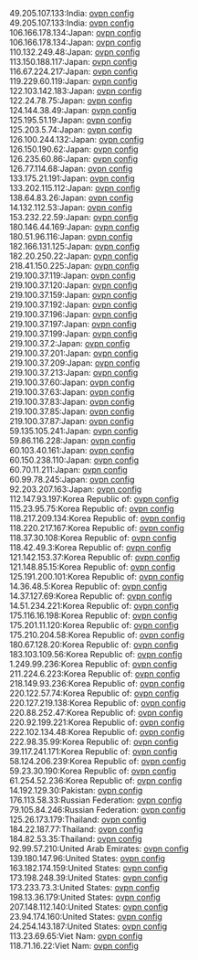 49.205.107.133:India: [ovpn config](vpn/49_205_107_133.ovpn)  
49.205.107.133:India: [ovpn config](vpn/49_205_107_133.ovpn)  
106.166.178.134:Japan: [ovpn config](vpn/106_166_178_134.ovpn)  
106.166.178.134:Japan: [ovpn config](vpn/106_166_178_134.ovpn)  
110.132.249.48:Japan: [ovpn config](vpn/110_132_249_48.ovpn)  
113.150.188.117:Japan: [ovpn config](vpn/113_150_188_117.ovpn)  
116.67.224.217:Japan: [ovpn config](vpn/116_67_224_217.ovpn)  
119.229.60.119:Japan: [ovpn config](vpn/119_229_60_119.ovpn)  
122.103.142.183:Japan: [ovpn config](vpn/122_103_142_183.ovpn)  
122.24.78.75:Japan: [ovpn config](vpn/122_24_78_75.ovpn)  
124.144.38.49:Japan: [ovpn config](vpn/124_144_38_49.ovpn)  
125.195.51.19:Japan: [ovpn config](vpn/125_195_51_19.ovpn)  
125.203.5.74:Japan: [ovpn config](vpn/125_203_5_74.ovpn)  
126.100.244.132:Japan: [ovpn config](vpn/126_100_244_132.ovpn)  
126.150.190.62:Japan: [ovpn config](vpn/126_150_190_62.ovpn)  
126.235.60.86:Japan: [ovpn config](vpn/126_235_60_86.ovpn)  
126.77.114.68:Japan: [ovpn config](vpn/126_77_114_68.ovpn)  
133.175.21.191:Japan: [ovpn config](vpn/133_175_21_191.ovpn)  
133.202.115.112:Japan: [ovpn config](vpn/133_202_115_112.ovpn)  
138.64.83.26:Japan: [ovpn config](vpn/138_64_83_26.ovpn)  
14.132.112.53:Japan: [ovpn config](vpn/14_132_112_53.ovpn)  
153.232.22.59:Japan: [ovpn config](vpn/153_232_22_59.ovpn)  
180.146.44.169:Japan: [ovpn config](vpn/180_146_44_169.ovpn)  
180.51.96.116:Japan: [ovpn config](vpn/180_51_96_116.ovpn)  
182.166.131.125:Japan: [ovpn config](vpn/182_166_131_125.ovpn)  
182.20.250.22:Japan: [ovpn config](vpn/182_20_250_22.ovpn)  
218.41.150.225:Japan: [ovpn config](vpn/218_41_150_225.ovpn)  
219.100.37.119:Japan: [ovpn config](vpn/219_100_37_119.ovpn)  
219.100.37.120:Japan: [ovpn config](vpn/219_100_37_120.ovpn)  
219.100.37.159:Japan: [ovpn config](vpn/219_100_37_159.ovpn)  
219.100.37.192:Japan: [ovpn config](vpn/219_100_37_192.ovpn)  
219.100.37.196:Japan: [ovpn config](vpn/219_100_37_196.ovpn)  
219.100.37.197:Japan: [ovpn config](vpn/219_100_37_197.ovpn)  
219.100.37.199:Japan: [ovpn config](vpn/219_100_37_199.ovpn)  
219.100.37.2:Japan: [ovpn config](vpn/219_100_37_2.ovpn)  
219.100.37.201:Japan: [ovpn config](vpn/219_100_37_201.ovpn)  
219.100.37.209:Japan: [ovpn config](vpn/219_100_37_209.ovpn)  
219.100.37.213:Japan: [ovpn config](vpn/219_100_37_213.ovpn)  
219.100.37.60:Japan: [ovpn config](vpn/219_100_37_60.ovpn)  
219.100.37.63:Japan: [ovpn config](vpn/219_100_37_63.ovpn)  
219.100.37.83:Japan: [ovpn config](vpn/219_100_37_83.ovpn)  
219.100.37.85:Japan: [ovpn config](vpn/219_100_37_85.ovpn)  
219.100.37.87:Japan: [ovpn config](vpn/219_100_37_87.ovpn)  
59.135.105.241:Japan: [ovpn config](vpn/59_135_105_241.ovpn)  
59.86.116.228:Japan: [ovpn config](vpn/59_86_116_228.ovpn)  
60.103.40.161:Japan: [ovpn config](vpn/60_103_40_161.ovpn)  
60.150.238.110:Japan: [ovpn config](vpn/60_150_238_110.ovpn)  
60.70.11.211:Japan: [ovpn config](vpn/60_70_11_211.ovpn)  
60.99.78.245:Japan: [ovpn config](vpn/60_99_78_245.ovpn)  
92.203.207.163:Japan: [ovpn config](vpn/92_203_207_163.ovpn)  
112.147.93.197:Korea Republic of: [ovpn config](vpn/112_147_93_197.ovpn)  
115.23.95.75:Korea Republic of: [ovpn config](vpn/115_23_95_75.ovpn)  
118.217.209.134:Korea Republic of: [ovpn config](vpn/118_217_209_134.ovpn)  
118.220.217.167:Korea Republic of: [ovpn config](vpn/118_220_217_167.ovpn)  
118.37.30.108:Korea Republic of: [ovpn config](vpn/118_37_30_108.ovpn)  
118.42.49.3:Korea Republic of: [ovpn config](vpn/118_42_49_3.ovpn)  
121.142.153.37:Korea Republic of: [ovpn config](vpn/121_142_153_37.ovpn)  
121.148.85.15:Korea Republic of: [ovpn config](vpn/121_148_85_15.ovpn)  
125.191.200.101:Korea Republic of: [ovpn config](vpn/125_191_200_101.ovpn)  
14.36.48.5:Korea Republic of: [ovpn config](vpn/14_36_48_5.ovpn)  
14.37.127.69:Korea Republic of: [ovpn config](vpn/14_37_127_69.ovpn)  
14.51.234.221:Korea Republic of: [ovpn config](vpn/14_51_234_221.ovpn)  
175.116.16.198:Korea Republic of: [ovpn config](vpn/175_116_16_198.ovpn)  
175.201.11.120:Korea Republic of: [ovpn config](vpn/175_201_11_120.ovpn)  
175.210.204.58:Korea Republic of: [ovpn config](vpn/175_210_204_58.ovpn)  
180.67.128.20:Korea Republic of: [ovpn config](vpn/180_67_128_20.ovpn)  
183.103.109.56:Korea Republic of: [ovpn config](vpn/183_103_109_56.ovpn)  
1.249.99.236:Korea Republic of: [ovpn config](vpn/1_249_99_236.ovpn)  
211.224.6.223:Korea Republic of: [ovpn config](vpn/211_224_6_223.ovpn)  
218.149.93.236:Korea Republic of: [ovpn config](vpn/218_149_93_236.ovpn)  
220.122.57.74:Korea Republic of: [ovpn config](vpn/220_122_57_74.ovpn)  
220.127.219.138:Korea Republic of: [ovpn config](vpn/220_127_219_138.ovpn)  
220.88.252.47:Korea Republic of: [ovpn config](vpn/220_88_252_47.ovpn)  
220.92.199.221:Korea Republic of: [ovpn config](vpn/220_92_199_221.ovpn)  
222.102.134.48:Korea Republic of: [ovpn config](vpn/222_102_134_48.ovpn)  
222.98.35.99:Korea Republic of: [ovpn config](vpn/222_98_35_99.ovpn)  
39.117.241.171:Korea Republic of: [ovpn config](vpn/39_117_241_171.ovpn)  
58.124.206.239:Korea Republic of: [ovpn config](vpn/58_124_206_239.ovpn)  
59.23.30.190:Korea Republic of: [ovpn config](vpn/59_23_30_190.ovpn)  
61.254.52.236:Korea Republic of: [ovpn config](vpn/61_254_52_236.ovpn)  
14.192.129.30:Pakistan: [ovpn config](vpn/14_192_129_30.ovpn)  
176.113.58.33:Russian Federation: [ovpn config](vpn/176_113_58_33.ovpn)  
79.105.84.246:Russian Federation: [ovpn config](vpn/79_105_84_246.ovpn)  
125.26.173.179:Thailand: [ovpn config](vpn/125_26_173_179.ovpn)  
184.22.187.77:Thailand: [ovpn config](vpn/184_22_187_77.ovpn)  
184.82.53.35:Thailand: [ovpn config](vpn/184_82_53_35.ovpn)  
92.99.57.210:United Arab Emirates: [ovpn config](vpn/92_99_57_210.ovpn)  
139.180.147.96:United States: [ovpn config](vpn/139_180_147_96.ovpn)  
163.182.174.159:United States: [ovpn config](vpn/163_182_174_159.ovpn)  
173.198.248.39:United States: [ovpn config](vpn/173_198_248_39.ovpn)  
173.233.73.3:United States: [ovpn config](vpn/173_233_73_3.ovpn)  
198.13.36.179:United States: [ovpn config](vpn/198_13_36_179.ovpn)  
207.148.112.140:United States: [ovpn config](vpn/207_148_112_140.ovpn)  
23.94.174.160:United States: [ovpn config](vpn/23_94_174_160.ovpn)  
24.254.143.187:United States: [ovpn config](vpn/24_254_143_187.ovpn)  
113.23.69.65:Viet Nam: [ovpn config](vpn/113_23_69_65.ovpn)  
118.71.16.22:Viet Nam: [ovpn config](vpn/118_71_16_22.ovpn)  

